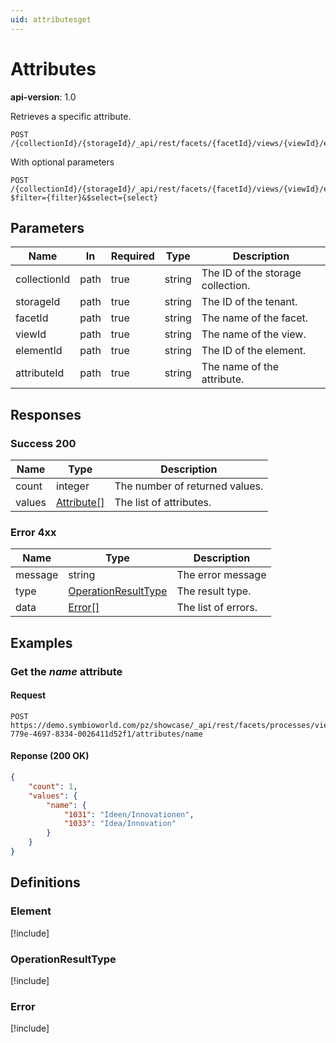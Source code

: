 ```yaml
---
uid: attributesget
---
```

# Attributes

**api-version**: 1.0

Retrieves a specific attribute.

```
POST /{collectionId}/{storageId}/_api/rest/facets/{facetId}/views/{viewId}/elements/{elementId}/attributes/{attributeId}
```

With optional parameters

```
POST /{collectionId}/{storageId}/_api/rest/facets/{facetId}/views/{viewId}/elements/{elementId}/attributes?$filter={filter}&$select={select}
```

## Parameters

| Name | In | Required | Type | Description |
|---|---|---|---|---|
| collectionId | path | true | string | The ID of the storage collection. |
| storageId | path | true | string | The ID of the tenant. |
| facetId | path | true | string | The name of the facet. |
| viewId | path | true | string | The name of the view. |
| elementId | path | true | string | The ID of the element. |
| attributeId | path | true | string | The name of the attribute. |

## Responses

### Success 200

| Name | Type | Description |
|---|---|---|
| count | integer | The number of returned values. |
| values | [Attribute[]](#attribute) | The list of attributes. |

### Error 4xx

| Name | Type | Description |
|---|---|---|
| message | string | The error message |
| type | [OperationResultType](#operationresulttype) | The result type. |
| data | [Error[]](#error) | The list of errors. |

## Examples

### Get the *name* attribute

#### Request
```
POST https://demo.symbioworld.com/pz/showcase/_api/rest/facets/processes/views/detail/elements/168c8bc4-779e-4697-8334-0026411d52f1/attributes/name
```

#### Reponse (200 OK)
```json
{
    "count": 1,
    "values": {
        "name": {
            "1031": "Ideen/Innovationen",
            "1033": "Idea/Innovation"
        }
    }
}
```

## Definitions

### Element
[!include[](models\element.md)]

### OperationResultType 
[!include[](models\operationresulttype.md)]

### Error
[!include[](models\error.md)]
